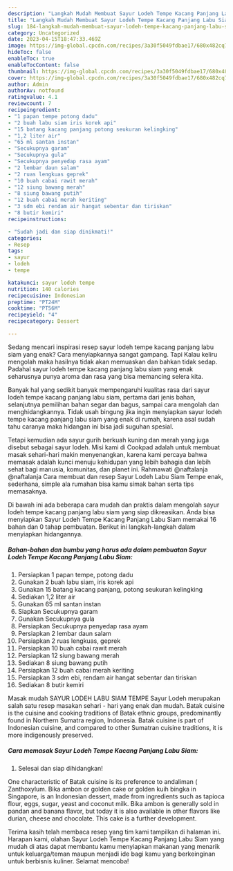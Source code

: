 ```yaml
---
description: "Langkah Mudah Membuat Sayur Lodeh Tempe Kacang Panjang Labu Siam yang Lezat Sekali}"
title: "Langkah Mudah Membuat Sayur Lodeh Tempe Kacang Panjang Labu Siam yang Lezat Sekali}"
slug: 184-langkah-mudah-membuat-sayur-lodeh-tempe-kacang-panjang-labu-siam-yang-lezat-sekali
category: Uncategorized
date: 2023-04-15T18:47:33.469Z
image: https://img-global.cpcdn.com/recipes/3a30f5049fdbae17/680x482cq70/sayur-lodeh-tempe-kacang-panjang-labu-siam-foto-resep-utama.jpg
hideToc: false
enableToc: true
enableTocContent: false
thumbnail: https://img-global.cpcdn.com/recipes/3a30f5049fdbae17/680x482cq70/sayur-lodeh-tempe-kacang-panjang-labu-siam-foto-resep-utama.jpg
cover: https://img-global.cpcdn.com/recipes/3a30f5049fdbae17/680x482cq70/sayur-lodeh-tempe-kacang-panjang-labu-siam-foto-resep-utama.jpg
author: Admin
authorAv: notfound
ratingvalue: 4.1
reviewcount: 7
recipeingredient:
- "1 papan tempe potong dadu"
- "2 buah labu siam iris korek api"
- "15 batang kacang panjang potong seukuran kelingking"
- "1,2 liter air"
- "65 ml santan instan"
- "Secukupnya garam"
- "Secukupnya gula"
- "Secukupnya penyedap rasa ayam"
- "2 lembar daun salam"
- "2 ruas lengkuas geprek"
- "10 buah cabai rawit merah"
- "12 siung bawang merah"
- "8 siung bawang putih"
- "12 buah cabai merah keriting"
- "3 sdm ebi rendam air hangat sebentar dan tiriskan"
- "8 butir kemiri"
recipeinstructions:

- "Sudah jadi dan siap dinikmati!"
categories:
- Resep
tags:
- sayur
- lodeh
- tempe

katakunci: sayur lodeh tempe 
nutrition: 140 calories
recipecuisine: Indonesian
preptime: "PT24M"
cooktime: "PT56M"
recipeyield: "4"
recipecategory: Dessert

---
```



Sedang mencari inspirasi resep sayur lodeh tempe kacang panjang labu siam yang enak? Cara menyiapkannya sangat gampang. Tapi Kalau keliru mengolah maka hasilnya tidak akan memuaskan dan bahkan tidak sedap. Padahal sayur lodeh tempe kacang panjang labu siam yang enak seharusnya punya aroma dan rasa yang bisa memancing selera kita.


Banyak hal yang sedikit banyak mempengaruhi kualitas rasa dari sayur lodeh tempe kacang panjang labu siam, pertama dari jenis bahan, selanjutnya pemilihan bahan segar dan bagus, sampai cara mengolah dan menghidangkannya. Tidak usah bingung jika ingin menyiapkan sayur lodeh tempe kacang panjang labu siam yang enak di rumah, karena asal sudah tahu caranya maka hidangan ini bisa jadi suguhan spesial.

Tetapi kemudian ada sayur gurih berkuah kuning dan merah yang juga disebut sebagai sayur lodeh. Misi kami di Cookpad adalah untuk membuat masak sehari-hari makin menyenangkan, karena kami percaya bahwa memasak adalah kunci menuju kehidupan yang lebih bahagia dan lebih sehat bagi manusia, komunitas, dan planet ini. Rahmawati @naftalanja @naftalanja Cara membuat dan resep Sayur Lodeh Labu Siam Tempe enak, sederhana, simple ala rumahan bisa kamu simak bahan serta tips memasaknya.


Di bawah ini ada beberapa cara mudah dan praktis dalam mengolah sayur lodeh tempe kacang panjang labu siam yang siap dikreasikan. Anda bisa menyiapkan Sayur Lodeh Tempe Kacang Panjang Labu Siam memakai 16 bahan dan 0 tahap pembuatan. Berikut ini langkah-langkah dalam menyiapkan hidangannya.

<!--inarticleads1-->

##### Bahan-bahan dan bumbu yang harus ada dalam pembuatan Sayur Lodeh Tempe Kacang Panjang Labu Siam:

1. Persiapkan 1 papan tempe, potong dadu
1. Gunakan 2 buah labu siam, iris korek api
1. Gunakan 15 batang kacang panjang, potong seukuran kelingking
1. Sediakan 1,2 liter air
1. Gunakan 65 ml santan instan
1. Siapkan Secukupnya garam
1. Gunakan Secukupnya gula
1. Persiapkan Secukupnya penyedap rasa ayam
1. Persiapkan 2 lembar daun salam
1. Persiapkan 2 ruas lengkuas, geprek
1. Persiapkan 10 buah cabai rawit merah
1. Persiapkan 12 siung bawang merah
1. Sediakan 8 siung bawang putih
1. Persiapkan 12 buah cabai merah keriting
1. Persiapkan 3 sdm ebi, rendam air hangat sebentar dan tiriskan
1. Sediakan 8 butir kemiri


Masak mudah SAYUR LODEH LABU SIAM TEMPE Sayur Lodeh merupakan salah satu resep masakan sehari - hari yang enak dan mudah. Batak cuisine is the cuisine and cooking traditions of Batak ethnic groups, predominantly found in Northern Sumatra region, Indonesia. Batak cuisine is part of Indonesian cuisine, and compared to other Sumatran cuisine traditions, it is more indigenously preserved. 

<!--inarticleads2-->

##### Cara memasak Sayur Lodeh Tempe Kacang Panjang Labu Siam:


1. Selesai dan siap dihidangkan!

One characteristic of Batak cuisine is its preference to andaliman ( Zanthoxylum. Bika ambon or golden cake or golden kuih bingka in Singapore, is an Indonesian dessert, made from ingredients such as tapioca flour, eggs, sugar, yeast and coconut milk. Bika ambon is generally sold in pandan and banana flavor, but today it is also available in other flavors like durian, cheese and chocolate. This cake is a further development. 

Terima kasih telah membaca resep yang tim kami tampilkan di halaman ini. Harapan kami, olahan Sayur Lodeh Tempe Kacang Panjang Labu Siam yang mudah di atas dapat membantu kamu menyiapkan makanan yang menarik untuk keluarga/teman maupun menjadi ide bagi kamu yang berkeinginan untuk berbisnis kuliner. Selamat mencoba!
